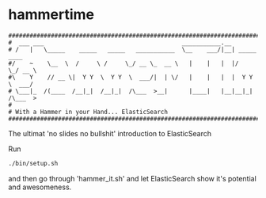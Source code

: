 hammertime
==========
```
#####################################################################################
#  ___ ___                                       ___________.__                
# /   |   \_____    _____   _____   ___________  \__    ___/|__| _____   ____  
#/    ~    \__  \  /     \ /     \_/ __ \_  __ \   |    |   |  |/     \_/ __ \ 
#\    Y    // __ \|  Y Y  \  Y Y  \  ___/|  | \/   |    |   |  |  Y Y  \  ___/ 
# \___|_  /(____  /__|_|  /__|_|  /\___  >__|      |____|   |__|__|_|  /\___  >
#
# With a Hammer in your Hand... ElasticSearch
#####################################################################################
```
The ultimat 'no slides no bullshit' introduction to ElasticSearch

Run 
```bash
./bin/setup.sh
```

and then go through 'hammer_it.sh' and let ElasticSearch show it's potential
and awesomeness.



